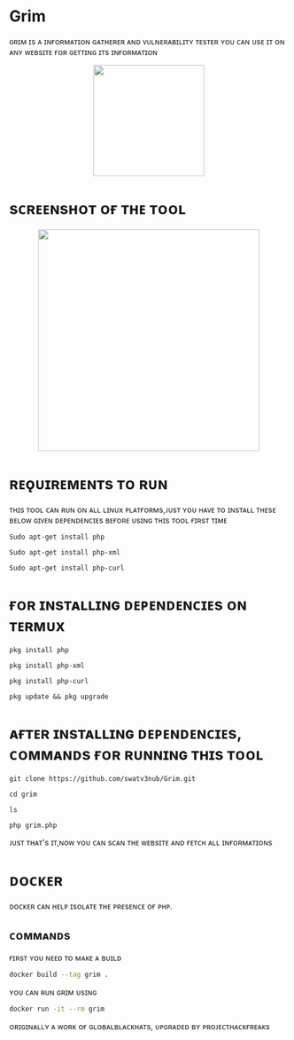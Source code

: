 # Grim

ɢʀɪᴍ ɪs ᴀ ɪɴғᴏʀᴍᴀᴛɪᴏɴ ɢᴀᴛʜᴇʀᴇʀ ᴀɴᴅ ᴠᴜʟɴᴇʀᴀʙɪʟɪᴛʏ ᴛᴇsᴛᴇʀ ʏᴏᴜ ᴄᴀɴ ᴜsᴇ ɪᴛ ᴏɴ ᴀɴʏ ᴡᴇʙsɪᴛᴇ ғᴏʀ ɢᴇᴛᴛɪɴɢ ɪᴛs ɪɴғᴏʀᴍᴀᴛɪᴏɴ




<p align="center">
	<img src="https://i.imgur.com/qdoV097.jpg" width="200px">
</p>




# sᴄʀᴇᴇɴsʜᴏᴛ ᴏғ ᴛʜᴇ ᴛᴏᴏʟ
<p align="center">
	<img src="https://i.imgur.com/a9YIv4D.png" width="400px">
</p>


# ʀᴇǫᴜɪʀᴇᴍᴇɴᴛs ᴛᴏ ʀᴜɴ

ᴛʜɪs ᴛᴏᴏʟ ᴄᴀɴ ʀᴜɴ ᴏɴ ᴀʟʟ ʟɪɴᴜx ᴘʟᴀᴛғᴏʀᴍs,ᴊᴜsᴛ ʏᴏᴜ ʜᴀᴠᴇ ᴛᴏ ɪɴsᴛᴀʟʟ ᴛʜᴇsᴇ ʙᴇʟᴏᴡ ɢɪᴠᴇɴ ᴅᴇᴘᴇɴᴅᴇɴᴄɪᴇs ʙᴇғᴏʀᴇ ᴜsɪɴɢ ᴛʜɪs ᴛᴏᴏʟ ғɪʀsᴛ ᴛɪᴍᴇ
```
Sudo apt-get install php

Sudo apt-get install php-xml

Sudo apt-get install php-curl
```

# ғᴏʀ ɪɴsᴛᴀʟʟɪɴɢ ᴅᴇᴘᴇɴᴅᴇɴᴄɪᴇs ᴏɴ ᴛᴇʀᴍᴜx

```
pkg install php

pkg install php-xml

pkg install php-curl

pkg update && pkg upgrade
```


# ᴀғᴛᴇʀ ɪɴsᴛᴀʟʟɪɴɢ ᴅᴇᴘᴇɴᴅᴇɴᴄɪᴇs, ᴄᴏᴍᴍᴀɴᴅs ғᴏʀ ʀᴜɴɴɪɴɢ ᴛʜɪs ᴛᴏᴏʟ

```
git clone https://github.com/swatv3nub/Grim.git
```
```
cd grim
```
```
ls
```
```
php grim.php
```

ᴊᴜsᴛ ᴛʜᴀᴛ's ɪᴛ,ɴᴏᴡ ʏᴏᴜ ᴄᴀɴ sᴄᴀɴ ᴛʜᴇ ᴡᴇʙsɪᴛᴇ ᴀɴᴅ ғᴇᴛᴄʜ ᴀʟʟ ɪɴғᴏʀᴍᴀᴛɪᴏɴs


# ᴅᴏᴄᴋᴇʀ
ᴅᴏᴄᴋᴇʀ ᴄᴀɴ ʜᴇʟᴘ ɪsᴏʟᴀᴛᴇ ᴛʜᴇ ᴘʀᴇsᴇɴᴄᴇ ᴏғ ᴘʜᴘ.

## ᴄᴏᴍᴍᴀɴᴅs

ғɪʀsᴛ ʏᴏᴜ ɴᴇᴇᴅ ᴛᴏ ᴍᴀᴋᴇ ᴀ ʙᴜɪʟᴅ
```bash
docker build --tag grim .
```

ʏᴏᴜ ᴄᴀɴ ʀᴜɴ ɢʀɪᴍ ᴜsɪɴɢ
```bash
docker run -it --rm grim
```

ᴏʀɪɢɪɴᴀʟʟʏ ᴀ ᴡᴏʀᴋ ᴏғ ɢʟᴏʙᴀʟʙʟᴀᴄᴋʜᴀᴛs, ᴜᴘɢʀᴀᴅᴇᴅ ʙʏ ᴘʀᴏᴊᴇᴄᴛʜᴀᴄᴋғʀᴇᴀᴋs
